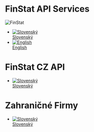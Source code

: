 # FinStat API Services

![FinStat](https://finstat.github.io/api-documentation/img/logo.png)

* [![Slovenský](https://finstat.github.io/api-documentation/img/flag-sk.png)<br />Slovenský](/sk-api/sk/)
* [![English](https://finstat.github.io/api-documentation/img/flag-gb.png)<br />English](/sk-api/en/)

# FinStat CZ API
* [![Slovenský](https://finstat.github.io/api-documentation/img/flag-sk.png)<br />Slovenský](/cz-api/sk/)

# Zahraničné Firmy
* [![Slovenský](https://finstat.github.io/api-documentation/img/flag-sk.png)<br />Slovenský](/v4-api/sk/)